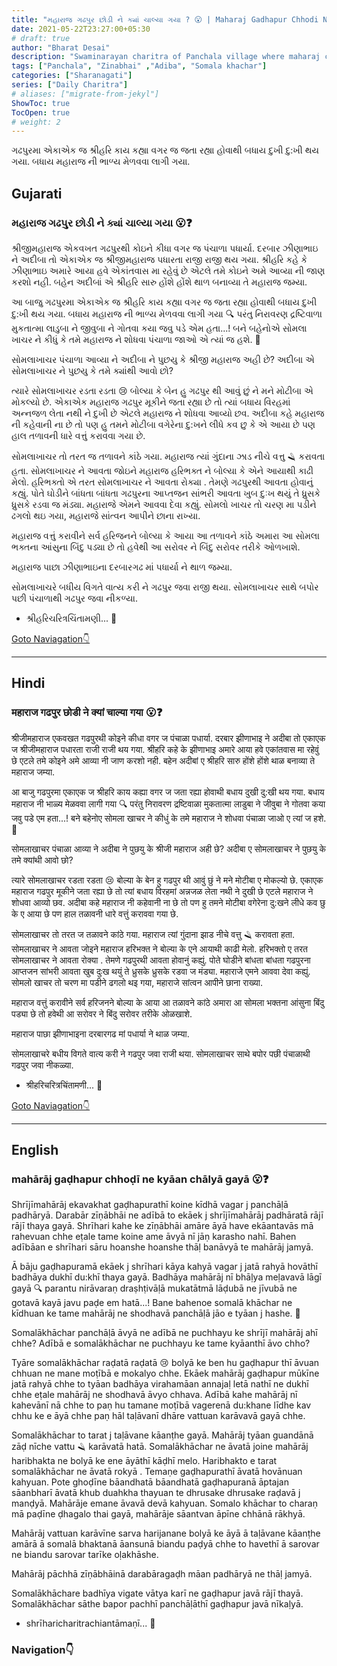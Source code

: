 ```yaml
---
title: "મહારાજ ગઢપુર છોડી ને ક્યાં ચાલ્યા ગયા ? 😮 | Maharaj Gadhapur Chhodi Ne Kya Chalya Gya❓"
date: 2021-05-22T23:27:00+05:30
# draft: true
author: "Bharat Desai"
description: "Swaminarayan charitra of Panchala village where maharaj came from Gadhpur without telling anyone, About lord Swaminarayan"
tags: ["Panchala", "Zinabhai" ,"Adiba", "Somala khachar"]
categories: ["Sharanagati"]
series: ["Daily Charitra"]
# aliases: ["migrate-from-jekyl"]
ShowToc: true
TocOpen: true
# weight: 2
---
```


<!-- this Content Here will shown id listing page till "more" tag -->
ગઢપુરમા એકાએક જ શ્રીહરિ કાય કહ્યા વગર જ જતા રહ્યા હોવાથી બધાય દુખી દુ:ખી થય ગયા. બધાય મહારાજ ની ભાળ્ય મેળવવા લાગી ગયા.

<!--more-->


<!-- Remove this and start Content Here -->
## Gujarati
### મહારાજ ગઢપુર છોડી ને ક્યાં ચાલ્યા ગયા :open_mouth:❓

શ્રીજીમહારાજ એકવખત ગઢપુરથી કોઇને કીધા વગર જ પંચાળા પધાર્યા. દરબાર ઝીણાભાઇ ને અદીબા તો એકાએક જ શ્રીજીમહારાજ પધારતા રાજી રાજી થય ગયા. શ્રીહરિ કહે કે ઝીણાભાઇ અમારે આયા હવે એકાંતવાસ મા રહેવું છે એટલે તમે કોઇને અમે આવ્યા ની જાણ કરશો નહી. બહેન અદીબાં એ શ્રીહરિ સારુ હોંશે હોંશે થાળ બનાવ્યા તે મહારાજ જમ્યા. 

આ બાજુ ગઢપુરમા એકાએક જ શ્રીહરિ કાય કહ્યા વગર જ જતા રહ્યા હોવાથી બધાય દુખી દુ:ખી થય ગયા. બધાય મહારાજ ની ભાળ્ય મેળવવા લાગી ગયા :mag: પરંતુ નિરાવરણ દ્રષ્ટિવાળા મુકતાત્મા લાડુબા ને જીવુબા ને ગોતવા કયા જવુ પડે એમ હતા...! બને બહેનોએ સોમલા ખાચર ને કીધું કે તમે મહારાજ ને શોધવા પંચાળા જાઓ એ ત્યાં જ હશે. :100:	

સોમલાખાચર પંચાળા આવ્યા ને અદીબા ને પુછયુ કે શ્રીજી મહારાજ અહી છે? અદીબા એ સોમલાખાચર ને પુછયુ કે તમે ક્યાંથી આવો છો? 

ત્યારે સોમલાખાચર રડતા રડતા :cry: બોલ્યા કે બેન હુ ગઢપુર થી આવું છું  ને મને મોટીબા એ મોકલ્યો છે. એકાએક મહારાજ ગઢપુર મૂકીને જતા રહ્યા છે તો ત્યાં બધાય વિરહમાં અન્નજળ લેતા નથી ને દુખી છે એટલે મહારાજ ને શોધવા આવ્યો છવ. 
અદીબા કહે મહારાજ ની કહેવાની ના છે તો પણ હુ તમને મોટીબા વગેરેના દુ:ખને લીધે કવ છુ કે એ આયા છે પણ હાલ તળાવની ધારે વત્તું કરાવવા ગયા છે. 

સોમલાખાચર તો તરત જ તળાવને કાંઠે ગયા. મહારાજ ત્યાં ગુંદાના ઝાડ નીચે વત્તુ :razor: કરાવતા હતા. સોમલાખાચર ને આવતા જોઇને મહારાજ હરિભક્ત ને બોલ્યા કે એને આયાથી કાઢી મેલો. હરિભક્તો એ તરત સોમલાખાચર ને આવતા રોક્યા . તેમણે ગઢપુરથી આવતા હોવાનું કહ્યું. પોતે ઘોડીને બાંધતા બાંધતા ગઢપુરના આપ્તજન સાંભરી આવતા ખુબ દુઃખ થયું તે ધ્રુસકે ધ્રુસકે રડવા જ મંડ્યા. મહારાજે એમને આવવા દેવા કહ્યું. સોમલો ખાચર તો ચરણ મા પડીને ઢગલો થઇ ગયા, મહારાજે સાંત્વન આપીને છાના રાખ્યા. 

મહારાજ વત્તું કરાવીને સર્વ હરિજનને બોલ્યા કે આયા આ તળાવને કાંઠે અમારા આ સોમલા ભક્તના આંસુના બિંદુ પડ્યા છે તો હવેથી આ સરોવર ને બિંદુ સરોવર તરીકે ઓળખાશે. 

મહારાજ પાછા ઝીણાભાઇના દરબારગઢ માં પધાર્યા ને થાળ જમ્યા. 

સોમલાખાચરે બધીય વિગતે વાત્ય કરી ને ગઢપુર જવા રાજી થયા.
સોમલાખાચર સાથે બપોર પછી પંચાળાથી ગઢપુર જવા નીકળ્યા.

- શ્રીહરિચરિત્રચિંતામણી...
:pray:

[Goto Naviagation:point_down: ](#navigation)

---

## Hindi
### महाराज गढपुर छोडी ने क्यां चाल्या गया :open_mouth:❓

श्रीजीमहाराज एकवखत गढपुरथी कोइने कीधा वगर ज पंचाळा पधार्या. दरबार झीणाभाइ ने अदीबा तो एकाएक ज श्रीजीमहाराज पधारता राजी राजी थय गया. श्रीहरि कहे के झीणाभाइ अमारे आया हवे एकांतवास मा रहेवुं छे एटले तमे कोइने अमे आव्या नी जाण करशो नही. बहेन अदीबां ए श्रीहरि सारु होंशे होंशे थाळ बनाव्या ते महाराज जम्या. 

आ बाजु गढपुरमा एकाएक ज श्रीहरि काय कह्या वगर ज जता रह्या होवाथी बधाय दुखी दु:खी थय गया. बधाय महाराज नी भाळ्य मेळववा लागी गया :mag: परंतु निरावरण द्रष्टिवाळा मुकतात्मा लाडुबा ने जीवुबा ने गोतवा कया जवु पडे एम हता...! बने बहेनोए सोमला खाचर ने कीधुं के तमे महाराज ने शोधवा पंचाळा जाओ ए त्यां ज हशे. :100:	

सोमलाखाचर पंचाळा आव्या ने अदीबा ने पुछयु के श्रीजी महाराज अही छे? अदीबा ए सोमलाखाचर ने पुछयु के तमे क्यांथी आवो छो? 

त्यारे सोमलाखाचर रडता रडता :cry: बोल्या के बेन हु गढपुर थी आवुं छुं  ने मने मोटीबा ए मोकल्यो छे. एकाएक महाराज गढपुर मूकीने जता रह्या छे तो त्यां बधाय विरहमां अन्नजळ लेता नथी ने दुखी छे एटले महाराज ने शोधवा आव्यो छव. 
अदीबा कहे महाराज नी कहेवानी ना छे तो पण हु तमने मोटीबा वगेरेना दु:खने लीधे कव छु के ए आया छे पण हाल तळावनी धारे वत्तुं कराववा गया छे. 

सोमलाखाचर तो तरत ज तळावने कांठे गया. महाराज त्यां गुंदाना झाड नीचे वत्तु :razor: करावता हता. सोमलाखाचर ने आवता जोइने महाराज हरिभक्त ने बोल्या के एने आयाथी काढी मेलो. हरिभक्तो ए तरत सोमलाखाचर ने आवता रोक्या . तेमणे गढपुरथी आवता होवानुं कह्युं. पोते घोडीने बांधता बांधता गढपुरना आप्तजन सांभरी आवता खुब दुःख थयुं ते ध्रुसके ध्रुसके रडवा ज मंड्या. महाराजे एमने आववा देवा कह्युं. सोमलो खाचर तो चरण मा पडीने ढगलो थइ गया, महाराजे सांत्वन आपीने छाना राख्या. 

महाराज वत्तुं करावीने सर्व हरिजनने बोल्या के आया आ तळावने कांठे अमारा आ सोमला भक्तना आंसुना बिंदु पड्या छे तो हवेथी आ सरोवर ने बिंदु सरोवर तरीके ओळखाशे. 

महाराज पाछा झीणाभाइना दरबारगढ मां पधार्या ने थाळ जम्या. 

सोमलाखाचरे बधीय विगते वात्य करी ने गढपुर जवा राजी थया.
सोमलाखाचर साथे बपोर पछी पंचाळाथी गढपुर जवा नीकळ्या.

- श्रीहरिचरित्रचिंतामणी...
:pray:

[Goto Naviagation:point_down: ](#navigation)

----

## English
### mahārāj gaḍhapur chhoḍī ne kyāan chālyā gayā :open_mouth:❓

Shrījīmahārāj ekavakhat gaḍhapurathī koine kīdhā vagar j panchāḷā padhāryā. Darabār zīṇābhāi ne adībā to ekāek j shrījīmahārāj padhāratā rājī rājī thaya gayā. Shrīhari kahe ke zīṇābhāi amāre āyā have ekāantavās mā rahevuan chhe eṭale tame koine ame āvyā nī jāṇ karasho nahī. Bahen adībāan e shrīhari sāru hoanshe hoanshe thāḷ banāvyā te mahārāj jamyā. 

Ā bāju gaḍhapuramā ekāek j shrīhari kāya kahyā vagar j jatā rahyā hovāthī badhāya dukhī du:khī thaya gayā. Badhāya mahārāj nī bhāḷya meḷavavā lāgī gayā :mag: parantu nirāvaraṇ draṣhṭivāḷā mukatātmā lāḍubā ne jīvubā ne gotavā kayā javu paḍe em hatā...! Bane bahenoe somalā khāchar ne kīdhuan ke tame mahārāj ne shodhavā panchāḷā jāo e tyāan j hashe. :100:	

Somalākhāchar panchāḷā āvyā ne adībā ne puchhayu ke shrījī mahārāj ahī chhe? Adībā e somalākhāchar ne puchhayu ke tame kyāanthī āvo chho? 

Tyāre somalākhāchar raḍatā raḍatā :cry: bolyā ke ben hu gaḍhapur thī āvuan chhuan  ne mane moṭībā e mokalyo chhe. Ekāek mahārāj gaḍhapur mūkīne jatā rahyā chhe to tyāan badhāya virahamāan annajaḷ letā nathī ne dukhī chhe eṭale mahārāj ne shodhavā āvyo chhava. 
Adībā kahe mahārāj nī kahevānī nā chhe to paṇ hu tamane moṭībā vagerenā du:khane līdhe kav chhu ke e āyā chhe paṇ hāl taḷāvanī dhāre vattuan karāvavā gayā chhe. 

Somalākhāchar to tarat j taḷāvane kāanṭhe gayā. Mahārāj tyāan guandānā zāḍ nīche vattu :razor: karāvatā hatā. Somalākhāchar ne āvatā joine mahārāj haribhakta ne bolyā ke ene āyāthī kāḍhī melo. Haribhakto e tarat somalākhāchar ne āvatā rokyā . Temaṇe gaḍhapurathī āvatā hovānuan kahyuan. Pote ghoḍīne bāandhatā bāandhatā gaḍhapuranā āptajan sāanbharī āvatā khub duahkha thayuan te dhrusake dhrusake raḍavā j manḍyā. Mahārāje emane āvavā devā kahyuan. Somalo khāchar to charaṇ mā paḍīne ḍhagalo thai gayā, mahārāje sāantvan āpīne chhānā rākhyā. 

Mahārāj vattuan karāvīne sarva harijanane bolyā ke āyā ā taḷāvane kāanṭhe amārā ā somalā bhaktanā āansunā biandu paḍyā chhe to havethī ā sarovar ne biandu sarovar tarīke oḷakhāshe. 

Mahārāj pāchhā zīṇābhāinā darabāragaḍh māan padhāryā ne thāḷ jamyā. 

Somalākhāchare badhīya vigate vātya karī ne gaḍhapur javā rājī thayā. Somalākhāchar sāthe bapor pachhī panchāḷāthī gaḍhapur javā nīkaḷyā.

- shrīharicharitrachiantāmaṇī...
:pray:

### Navigation:point_down: